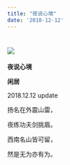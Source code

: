 ```yaml
---
title: "夜说心境"
date: '2018-12-12'
---
```

  #  ![](/images/heshui.jpg)
  
  **夜说心境**
  
  **闲居**

2018.12.12 update 

扬名在外震山雷， 

夜练功夫剑挑眉。 

西南名山皆可留，

然是无为亦有为。 

